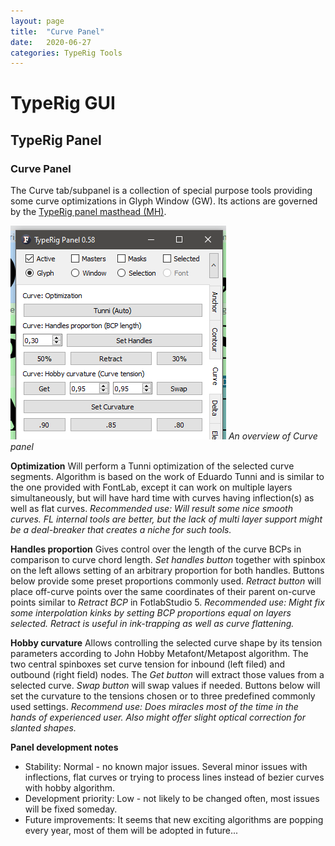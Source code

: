 ```yaml
---
layout: page
title:  "Curve Panel"
date:   2020-06-27
categories: TypeRig Tools
---
```


# TypeRig GUI 

## TypeRig Panel

### Curve Panel
The Curve tab/subpanel is a collection of special purpose tools providing some curve optimizations in Glyph Window (GW). Its actions are governed by the [TypeRig panel masthead (MH)](https://kateliev.github.io/TypeRig/Docs/GUI/TR-Panel-Basics).

![](./img/TR-Curve-Panel-00.png)
_An overview of Curve panel_

**Optimization**
Will perform a Tunni optimization of the selected curve segments. Algorithm is based on the work of Eduardo Tunni and is similar to the one provided with FontLab, except it can work on multiple layers simultaneously, but will have hard time with curves having inflection(s) as well as flat curves.
_Recommended use: Will result some nice smooth curves. FL internal tools are better, but the lack of multi layer support might be a deal-breaker that creates a niche for such tools._

**Handles proportion**
Gives control over the length of the curve BCPs in comparison to curve chord length. _Set handles button_ together with spinbox on the left allows setting of an arbitrary proportion for both handles. Buttons below provide some preset proportions commonly used. _Retract button_ will place off-curve points over the same coordinates of their parent on-curve points similar to _Retract BCP_ in FotlabStudio 5.
_Recommended use: Might fix some interpolation kinks by setting BCP proportions equal on layers selected. Retract is useful in ink-trapping as well as curve flattening._

**Hobby curvature**
Allows controlling the selected curve shape by its tension parameters according to John Hobby Metafont/Metapost algorithm. The two central spinboxes set curve tension for inbound (left filed) and outbound (right field) nodes. The _Get button_ will extract those values from a selected curve. _Swap button_ will swap values if needed. Buttons below will set the curvature to the tensions chosen or to three predefined commonly used settings.
_Recommend use: Does miracles most of the time in the hands of experienced user. Also might offer slight optical correction for slanted shapes._

**Panel development notes**
- Stability: Normal - no known major issues. Several minor issues with inflections, flat curves or trying to process lines instead of bezier curves with hobby algorithm. 
- Development priority: Low - not likely to be changed often, most issues will be fixed someday.
- Future improvements: It seems that new exciting algorithms are popping every year, most of them will be adopted in future...
